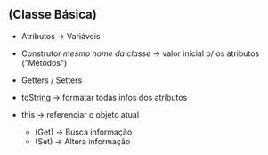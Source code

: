 
(Classe Básica)
----------------------------------------
- Atributos -> Variáveis
- Construtor *mesmo nome da classe* -> valor inicial p/ os atributos ("Métodos")
- Getters / Setters
- toString -> formatar todas infos dos atributos
- this -> referenciar o objeto atual

  - (Get) -> Busca informação
  - (Set) -> Altera informação
 
  



  
 
    
